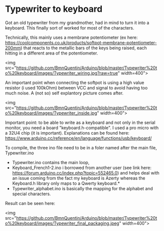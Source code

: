 # Typewriter to keyboard

Got an old typewriter from my grandmother, had in mind to turn it into a keyboard. This finally sort of worked for most of the characters. 

Technically, this mainly uses a membrane potentiometer (ex here: https://coolcomponents.co.uk/products/softpot-membrane-potentiometer-200mm) that reacts to the metallic bars of the keys being raised, each hitting in a different area of the potentiometer.

<img src="https://github.com/BmnQuentin/Arduino/blob/master/Typewriter%20to%20keyboard/images/Typewriter_wiring.jpg?raw=true" width=400">

An important point when connecting the softpot is using a high value resistor (i used 100kOhm) between VCC and signal to avoid having too much noise. A (not so) self explantory picture comes after.

<img src="https://github.com/BmnQuentin/Arduino/blob/master/Typewriter%20to%20keyboard/images/Typewriter_inside.jpg" width=400">

Important point: to be able to write as a keyboard and not only in the serial monitor, you need a board "keyboard.h-compatible". I used a pro micro with a 32U4 chip (it is important). Explanations can be found here: https://www.arduino.cc/reference/en/language/functions/usb/keyboard/

To compile, the three ino file need to be in a foler named after the main file, Typewriter.ino
- Typewriter.ino contains the main loop,
- Keyboard_French1-2.ino i borrowed from another user (see link here: https://forum.arduino.cc/index.php?topic=552465.0) and helps deal with an issue coming from the fact my keyboard is Azerty whereas the Keyboard.h library only maps to a Qwerty keyboard.*
- Typewriter_alphabet.ino is basically the mapping for the alphabet and special characters.

Result can be seen here:



<img src="https://github.com/BmnQuentin/Arduino/blob/master/Typewriter%20to%20keyboard/images/Typewriter_final_packaging.jpeg" width=400">
